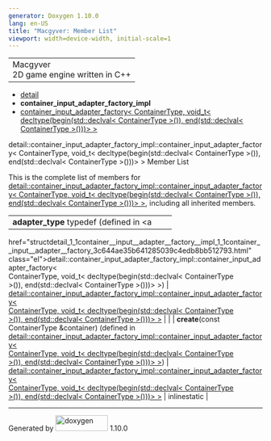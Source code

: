 ```yaml
---
generator: Doxygen 1.10.0
lang: en-US
title: "Macgyver: Member List"
viewport: width=device-width, initial-scale=1
---
```


<div id="top">

<div id="titlearea">

<table data-cellspacing="0" data-cellpadding="0">
<colgroup>
<col style="width: 100%" />
</colgroup>
<tbody>
<tr id="projectrow" class="odd">
<td id="projectalign"><div id="projectname">
Macgyver
</div>
<div id="projectbrief">
2D game engine written in C++
</div></td>
</tr>
</tbody>
</table>

</div>

<div id="main-nav">

</div>

<div id="nav-path" class="navpath">

- <a href="namespacedetail.html" class="el">detail</a>
- **container_input_adapter_factory_impl**
- <a
  href="structdetail_1_1container__input__adapter__factory__impl_1_1container__input__adapter__factory_3c644ae35b641285039c4edb8bb512793.html"
  class="el">container_input_adapter_factory&lt; ContainerType, void_t&lt;
  decltype(begin(std::declval&lt; ContainerType &gt;()),
  end(std::declval&lt; ContainerType &gt;()))&gt; &gt;</a>

</div>

</div>

<div class="header">

<div class="headertitle">

<div class="title">

detail::container_input_adapter_factory_impl::container_input_adapter_factory\<
ContainerType, void_t\< decltype(begin(std::declval\< ContainerType
\>()), end(std::declval\< ContainerType \>()))\> \> Member List

</div>

</div>

</div>

<div class="contents">

This is the complete list of members for <a
href="structdetail_1_1container__input__adapter__factory__impl_1_1container__input__adapter__factory_3c644ae35b641285039c4edb8bb512793.html"
class="el">detail::container_input_adapter_factory_impl::container_input_adapter_factory&lt;
ContainerType, void_t&lt; decltype(begin(std::declval&lt; ContainerType
&gt;()), end(std::declval&lt; ContainerType &gt;()))&gt; &gt;</a>,
including all inherited members.

|                                                                                                                                              |                                                                                                                                              |                                                                      |
|----------------------------------------------------------------------------------------------------------------------------------------------|----------------------------------------------------------------------------------------------------------------------------------------------|----------------------------------------------------------------------|
| **adapter_type** typedef (defined in <a                                                                                                      
 href="structdetail_1_1container__input__adapter__factory__impl_1_1container__input__adapter__factory_3c644ae35b641285039c4edb8bb512793.html"  
 class="el">detail::container_input_adapter_factory_impl::container_input_adapter_factory&lt;                                                  
 ContainerType, void_t&lt; decltype(begin(std::declval&lt; ContainerType                                                                       
 &gt;()), end(std::declval&lt; ContainerType &gt;()))&gt; &gt;</a>)                                                                            | <a                                                                                                                                           
                                                                                                                                                href="structdetail_1_1container__input__adapter__factory__impl_1_1container__input__adapter__factory_3c644ae35b641285039c4edb8bb512793.html"  
                                                                                                                                                class="el">detail::container_input_adapter_factory_impl::container_input_adapter_factory&lt;                                                  
                                                                                                                                                ContainerType, void_t&lt; decltype(begin(std::declval&lt; ContainerType                                                                       
                                                                                                                                                &gt;()), end(std::declval&lt; ContainerType &gt;()))&gt; &gt;</a>                                                                             |                                                                      |
| **create**(const ContainerType &container) (defined in <a                                                                                    
 href="structdetail_1_1container__input__adapter__factory__impl_1_1container__input__adapter__factory_3c644ae35b641285039c4edb8bb512793.html"  
 class="el">detail::container_input_adapter_factory_impl::container_input_adapter_factory&lt;                                                  
 ContainerType, void_t&lt; decltype(begin(std::declval&lt; ContainerType                                                                       
 &gt;()), end(std::declval&lt; ContainerType &gt;()))&gt; &gt;</a>)                                                                            | <a                                                                                                                                           
                                                                                                                                                href="structdetail_1_1container__input__adapter__factory__impl_1_1container__input__adapter__factory_3c644ae35b641285039c4edb8bb512793.html"  
                                                                                                                                                class="el">detail::container_input_adapter_factory_impl::container_input_adapter_factory&lt;                                                  
                                                                                                                                                ContainerType, void_t&lt; decltype(begin(std::declval&lt; ContainerType                                                                       
                                                                                                                                                &gt;()), end(std::declval&lt; ContainerType &gt;()))&gt; &gt;</a>                                                                             | <span class="mlabel">inline</span><span class="mlabel">static</span> |

</div>

------------------------------------------------------------------------

<span class="small">Generated
by [<img src="doxygen.svg" class="footer" width="104" height="31"
alt="doxygen" />](https://www.doxygen.org/index.html) 1.10.0</span>
